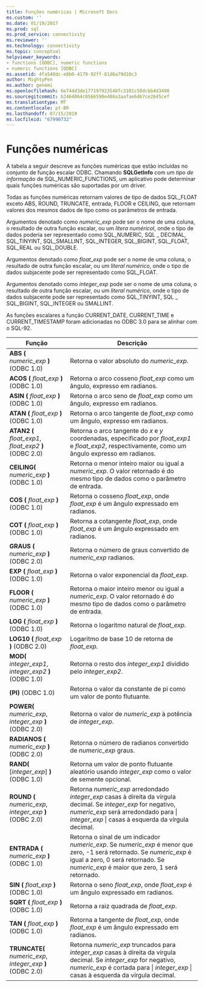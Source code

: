 ```yaml
---
title: Funções numéricas | Microsoft Docs
ms.custom: ''
ms.date: 01/19/2017
ms.prod: sql
ms.prod_service: connectivity
ms.reviewer: ''
ms.technology: connectivity
ms.topic: conceptual
helpviewer_keywords:
- functions [ODBC], numeric functions
- numeric functions [ODBC]
ms.assetid: 4fa548dc-e8b0-4179-92ff-81d6a79d10c3
author: MightyPen
ms.author: genemi
ms.openlocfilehash: 6e744d3de177197923540fc3101c58dcbb4d3490
ms.sourcegitcommit: b2464064c0566590e486a3aafae6d67ce2645cef
ms.translationtype: MT
ms.contentlocale: pt-BR
ms.lasthandoff: 07/15/2019
ms.locfileid: "67990732"
---
```

# <a name="numeric-functions"></a>Funções numéricas
A tabela a seguir descreve as funções numéricas que estão incluídas no conjunto de função escalar ODBC. Chamando **SQLGetInfo** com um *tipo de informação* de SQL_NUMERIC_FUNCTIONS, um aplicativo pode determinar quais funções numéricas são suportadas por um driver.  
  
 Todas as funções numéricas retornam valores de tipo de dados SQL_FLOAT exceto ABS, ROUND, TRUNCATE, entrada, FLOOR e CEILING, que retornam valores dos mesmos dados de tipo como os parâmetros de entrada.  
  
 Argumentos denotado como *numeric_exp* pode ser o nome de uma coluna, o resultado de outra função escalar, ou um *litera numérico*l, onde o tipo de dados poderia ser representado como SQL_NUMERIC, SQL _ DECIMAL, SQL_TINYINT, SQL_SMALLINT, SQL_INTEGER, SQL_BIGINT, SQL_FLOAT, SQL_REAL ou SQL_DOUBLE.  
  
 Argumentos denotado como *float_exp* pode ser o nome de uma coluna, o resultado de outra função escalar, ou um *literal numérico*, onde o tipo de dados subjacente pode ser representado como SQL_FLOAT.  
  
 Argumentos denotado como *integer_exp* pode ser o nome de uma coluna, o resultado de outra função escalar, ou um *literal numérico*, onde o tipo de dados subjacente pode ser representado como SQL_TINYINT, SQL _ SQL_BIGINT, SQL_INTEGER ou SMALLINT.  
  
 As funções escalares a função CURRENT_DATE, CURRENT_TIME e CURRENT_TIMESTAMP foram adicionadas no ODBC 3.0 para se alinhar com o SQL-92.  
  
|Função|Descrição|  
|--------------|-----------------|  
|**ABS (** _numeric_exp_ **)** (ODBC 1.0)|Retorna o valor absoluto do *numeric_exp*.|  
|**ACOS (** _float_exp_ **)** (ODBC 1.0)|Retorna o arco cosseno *float_exp* como um ângulo, expresso em radianos.|  
|**ASIN (** _float_exp_ **)** (ODBC 1.0)|Retorna o arco seno de *float_exp* como um ângulo, expresso em radianos.|  
|**ATAN (** _float_exp_ **)** (ODBC 1.0)|Retorna o arco tangente de *float_exp* como um ângulo, expresso em radianos.|  
|**ATAN2 (** _float_exp1_, _float_exp2_ **)** (ODBC 2.0)|Retorna o arco tangente do *x* e *y* coordenadas, especificado por *float_exp1* e *float_exp2*, respectivamente, como um ângulo expresso em radianos.|  
|**CEILING(** _numeric_exp_ **)**  (ODBC 1.0)|Retorna o menor inteiro maior ou igual a *numeric_exp*. O valor retornado é do mesmo tipo de dados como o parâmetro de entrada.|  
|**COS (** _float_exp_ **)** (ODBC 1.0)|Retorna o cosseno *float_exp*, onde *float_exp* é um ângulo expressado em radianos.|  
|**COT (** _float_exp_ **)** (ODBC 1.0)|Retorna a cotangente *float_exp*, onde *float_exp* é um ângulo expressado em radianos.|  
|**GRAUS (** _numeric_exp_ **)** (ODBC 2.0)|Retorna o número de graus convertido de *numeric_exp* radianos.|  
|**EXP (** _float_exp_ **)** (ODBC 1.0)|Retorna o valor exponencial da *float_exp*.|  
|**FLOOR (** _numeric_exp_ **)** (ODBC 1.0)|Retorna o maior inteiro menor ou igual a *numeric_exp*. O valor retornado é do mesmo tipo de dados como o parâmetro de entrada.|  
|**LOG (** _float_exp_ **)** (ODBC 1.0)|Retorna o logaritmo natural de *float_exp*.|  
|**LOG10 (** _float_exp_ **)** (ODBC 2.0)|Logaritmo de base 10 de retorna de *float_exp*.|  
|**MOD(** _integer_exp1_, _integer_exp2_ **)**  (ODBC 1.0)|Retorna o resto dos *integer_exp1* dividido pelo *integer_exp2*.|  
|**(PI)** (ODBC 1.0)|Retorna o valor da constante de pi como um valor de ponto flutuante.|  
|**POWER(** _numeric_exp_, _integer_exp_ **)**  (ODBC 2.0)|Retorna o valor de *numeric_exp* à potência de *integer_exp*.|  
|**RADIANOS (** _numeric_exp_ **)** (ODBC 2.0)|Retorna o número de radianos convertido de *numeric_exp* graus.|  
|**RAND(** [*integer_exp*] **)**  (ODBC 1.0)|Retorna um valor de ponto flutuante aleatório usando *integer_exp* como o valor de semente opcional.|  
|**ROUND (** _numeric_exp_, _integer_exp_ **)** (ODBC 2.0)|Retorna *numeric_exp* arredondado *integer_exp* casas à direita da vírgula decimal. Se *integer_exp* for negativo, *numeric_exp* será arredondado para &#124; *integer_exp* &#124; casas à esquerda da vírgula decimal.|  
|**ENTRADA (** _numeric_exp_ **)** (ODBC 1.0)|Retorna o sinal de um indicador *numeric_exp*. Se *numeric_exp* é menor que zero, -1 será retornado. Se *numeric_exp* é igual a zero, 0 será retornado. Se *numeric_exp* é maior que zero, 1 será retornado.|  
|**SIN (** _float_exp_ **)** (ODBC 1.0)|Retorna o seno *float_exp*, onde *float_exp* é um ângulo expressado em radianos.|  
|**SQRT (** _float_exp_ **)** (ODBC 1.0)|Retorna a raiz quadrada de *float_exp*.|  
|**TAN (** _float_exp_ **)** (ODBC 1.0)|Retorna a tangente de *float_exp*, onde *float_exp* é um ângulo expressado em radianos.|  
|**TRUNCATE(** _numeric_exp_, _integer_exp_ **)**  (ODBC 2.0)|Retorna *numeric_exp* truncados para *integer_exp* casas à direita da vírgula decimal. Se *integer_exp* for negativo, *numeric_exp* é cortada para &#124; *integer_exp* &#124; casas à esquerda da vírgula decimal.|
